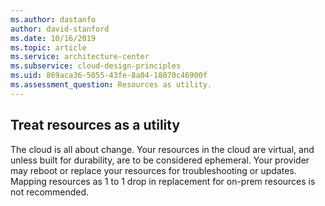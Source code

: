 ```yaml
---
ms.author: dastanfo
author: david-stanford
ms.date: 10/16/2019
ms.topic: article
ms.service: architecture-center
ms.subservice: cloud-design-principles
ms.uid: 869aca36-5055-43fe-8a04-18070c46900f
ms.assessment_question: Resources as utility.
---
```

## Treat resources as a utility

The cloud is all about change. Your resources in the cloud are virtual, and unless built for durability, are to be considered ephemeral. Your provider may reboot or replace your resources for troubleshooting or updates. Mapping resources as 1 to 1 drop in replacement for on-prem resources is not recommended.
